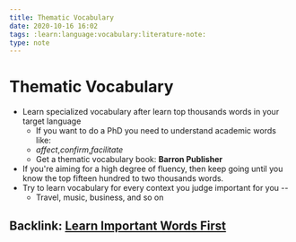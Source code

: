 ```yaml
---
title: Thematic Vocabulary
date: 2020-10-16 16:02
tags: :learn:language:vocabulary:literature-note:
type: note
---
```


# Thematic Vocabulary #

* Learn specialized vocabulary after learn top thousands words in your target language 
  *  If you want to do a PhD you need to understand academic words like:
    * *affect*,*confirm*,*facilitate*
  * Get a thematic vocabulary book: **Barron Publisher**
* If you're aiming for a high degree of fluency, then keep going until you know the top fifteen hundred to two thousands
  words.
* Try to learn vocabulary for every context you judge important for you --
  * Travel, music, business, and so on
 


Backlink: [Learn Important Words First](20201012170348-learn_important_words_first.md)
----
